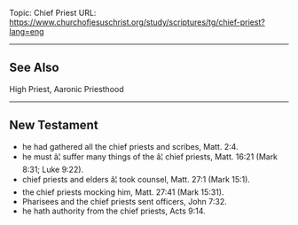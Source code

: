 Topic: Chief Priest
URL: https://www.churchofjesuschrist.org/study/scriptures/tg/chief-priest?lang=eng

---

## See Also

High Priest, Aaronic Priesthood

---

## New Testament

- he had gathered all the chief priests and scribes, Matt. 2:4.
- he must â¦ suffer many things of the â¦ chief priests, Matt. 16:21 (Mark 8:31; Luke 9:22).
- chief priests and elders â¦ took counsel, Matt. 27:1 (Mark 15:1).
- the chief priests mocking him, Matt. 27:41 (Mark 15:31).
- Pharisees and the chief priests sent officers, John 7:32.
- he hath authority from the chief priests, Acts 9:14.

